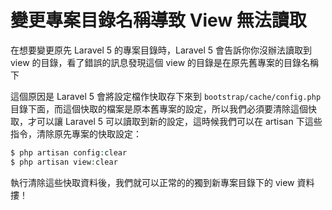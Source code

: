 # 變更專案目錄名稱導致 View 無法讀取

在想要變更原先 Laravel 5 的專案目錄時，Laravel 5 會告訴你你沒辦法讀取到 view 的目錄，看了錯誤的訊息發現這個 view 的目錄是在原先舊專案的目錄名稱下

這個原因是 Laravel 5 會將設定檔作快取存下來到 `bootstrap/cache/config.php` 目錄下面，而這個快取的檔案是原本舊專案的設定，所以我們必須要清除這個快取，才可以讓 Laravel 5 可以讀取到新的設定，這時候我們可以在 artisan 下這些指令，清除原先專案的快取設定：

```php
$ php artisan config:clear
$ php artisan view:clear
```

執行清除這些快取資料後，我們就可以正常的的獨到新專案目錄下的 view 資料摟！
